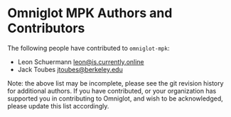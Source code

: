 # Omniglot MPK Authors and Contributors

The following people have contributed to `omniglot-mpk`:

- Leon Schuermann <leon@is.currently.online>
- Jack Toubes <jtoubes@berkeley.edu>

Note: the above list may be incomplete, please see the git revision
history for additional authors. If you have contributed, or your
organization has supported you in contributing to Omniglot, and wish
to be acknowledged, please update this list accordingly.
